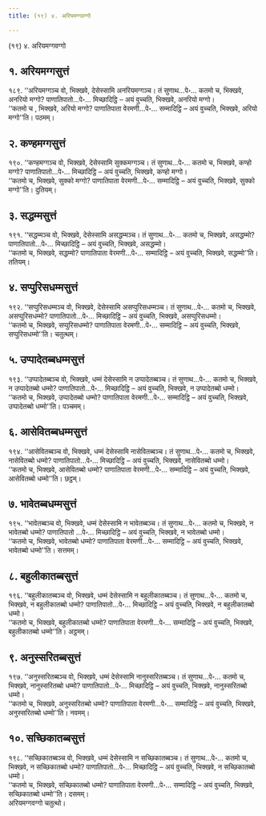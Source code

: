 ```yaml
---
title: (१९) ४. अरियमग्गवग्गो

---
```

(१९) ४. अरियमग्गवग्गो  


## १. अरियमग्गसुत्तं

१८९. ‘‘अरियमग्गञ्च वो, भिक्खवे, देसेस्सामि अनरियमग्गञ्च। तं सुणाथ…पे॰… कतमो च, भिक्खवे, अनरियो मग्गो? पाणातिपातो…पे॰… मिच्छादिट्ठि – अयं वुच्चति, भिक्खवे, अनरियो मग्गो।  
‘‘कतमो च , भिक्खवे, अरियो मग्गो? पाणातिपाता वेरमणी…पे॰… सम्मादिट्ठि – अयं वुच्चति, भिक्खवे, अरियो मग्गो’’ति। पठमम्।  


## २. कण्हमग्गसुत्तं

१९०. ‘‘कण्हमग्गञ्च वो, भिक्खवे, देसेस्सामि सुक्कमग्गञ्च। तं सुणाथ…पे॰… कतमो च, भिक्खवे, कण्हो मग्गो? पाणातिपातो…पे॰… मिच्छादिट्ठि – अयं वुच्चति, भिक्खवे, कण्हो मग्गो।  
‘‘कतमो च, भिक्खवे, सुक्को मग्गो? पाणातिपाता वेरमणी…पे॰… सम्मादिट्ठि – अयं वुच्चति, भिक्खवे, सुक्को मग्गो’’ति। दुतियम्।  


## ३. सद्धम्मसुत्तं

१९१. ‘‘सद्धम्मञ्च वो, भिक्खवे, देसेस्सामि असद्धम्मञ्च। तं सुणाथ…पे॰… कतमो च, भिक्खवे, असद्धम्मो? पाणातिपातो…पे॰… मिच्छादिट्ठि – अयं वुच्चति, भिक्खवे, असद्धम्मो।  
‘‘कतमो च, भिक्खवे, सद्धम्मो? पाणातिपाता वेरमणी…पे॰… सम्मादिट्ठि – अयं वुच्चति, भिक्खवे, सद्धम्मो’’ति। ततियम्।  


## ४. सप्पुरिसधम्मसुत्तं

१९२. ‘‘सप्पुरिसधम्मञ्च वो, भिक्खवे, देसेस्सामि असप्पुरिसधम्मञ्च। तं सुणाथ…पे॰… कतमो च, भिक्खवे, असप्पुरिसधम्मो? पाणातिपातो…पे॰… मिच्छादिट्ठि – अयं वुच्चति, भिक्खवे, असप्पुरिसधम्मो।  
‘‘कतमो च, भिक्खवे, सप्पुरिसधम्मो? पाणातिपाता वेरमणी…पे॰… सम्मादिट्ठि – अयं वुच्चति, भिक्खवे, सप्पुरिसधम्मो’’ति। चतुत्थम्।  


## ५. उप्पादेतब्बधम्मसुत्तं

१९३. ‘‘उप्पादेतब्बञ्च वो, भिक्खवे, धम्मं देसेस्सामि न उप्पादेतब्बञ्च। तं सुणाथ…पे॰… कतमो च, भिक्खवे, न उप्पादेतब्बो धम्मो? पाणातिपातो…पे॰… मिच्छादिट्ठि – अयं वुच्चति, भिक्खवे, न उप्पादेतब्बो धम्मो।  
‘‘कतमो च, भिक्खवे, उप्पादेतब्बो धम्मो? पाणातिपाता वेरमणी…पे॰… सम्मादिट्ठि – अयं वुच्चति, भिक्खवे, उप्पादेतब्बो धम्मो’’ति। पञ्चमम्।  


## ६. आसेवितब्बधम्मसुत्तं

१९४. ‘‘आसेवितब्बञ्च वो, भिक्खवे, धम्मं देसेस्सामि नासेवितब्बञ्च। तं सुणाथ…पे॰… कतमो च, भिक्खवे, नासेवितब्बो धम्मो? पाणातिपातो…पे॰… मिच्छादिट्ठि – अयं वुच्चति, भिक्खवे, नासेवितब्बो धम्मो।  
‘‘कतमो च, भिक्खवे, आसेवितब्बो धम्मो? पाणातिपाता वेरमणी…पे॰… सम्मादिट्ठि – अयं वुच्चति, भिक्खवे, आसेवितब्बो धम्मो’’ति। छट्ठम्।  


## ७. भावेतब्बधम्मसुत्तं

१९५. ‘‘भावेतब्बञ्च वो, भिक्खवे, धम्मं देसेस्सामि न भावेतब्बञ्च। तं सुणाथ…पे॰… कतमो च, भिक्खवे, न भावेतब्बो धम्मो? पाणातिपातो …पे॰… मिच्छादिट्ठि – अयं वुच्चति, भिक्खवे, न भावेतब्बो धम्मो।  
‘‘कतमो च, भिक्खवे, भावेतब्बो धम्मो? पाणातिपाता वेरमणी…पे॰… सम्मादिट्ठि – अयं वुच्चति, भिक्खवे, भावेतब्बो धम्मो’’ति। सत्तमम्।  


## ८. बहुलीकातब्बसुत्तं

१९६. ‘‘बहुलीकातब्बञ्च वो, भिक्खवे, धम्मं देसेस्सामि न बहुलीकातब्बञ्च। तं सुणाथ…पे॰… कतमो च, भिक्खवे, न बहुलीकातब्बो धम्मो? पाणातिपातो…पे॰… मिच्छादिट्ठि – अयं वुच्चति, भिक्खवे, न बहुलीकातब्बो धम्मो।  
‘‘कतमो च, भिक्खवे, बहुलीकातब्बो धम्मो? पाणातिपाता वेरमणी…पे॰… सम्मादिट्ठि – अयं वुच्चति, भिक्खवे, बहुलीकातब्बो धम्मो’’ति। अट्ठमम्।  


## ९. अनुस्सरितब्बसुत्तं

१९७. ‘‘अनुस्सरितब्बञ्च वो, भिक्खवे, धम्मं देसेस्सामि नानुस्सरितब्बञ्च। तं सुणाथ…पे॰… कतमो च, भिक्खवे, नानुस्सरितब्बो धम्मो? पाणातिपातो…पे॰… मिच्छादिट्ठि – अयं वुच्चति, भिक्खवे, नानुस्सरितब्बो धम्मो।  
‘‘कतमो च, भिक्खवे, अनुस्सरितब्बो धम्मो? पाणातिपाता वेरमणी…पे॰… सम्मादिट्ठि – अयं वुच्चति, भिक्खवे, अनुस्सरितब्बो धम्मो’’ति। नवमम्।  


## १०. सच्छिकातब्बसुत्तं

१९८. ‘‘सच्छिकातब्बञ्च वो, भिक्खवे, धम्मं देसेस्सामि न सच्छिकातब्बञ्च। तं सुणाथ…पे॰… कतमो च, भिक्खवे, न सच्छिकातब्बो धम्मो? पाणातिपातो…पे॰… मिच्छादिट्ठि – अयं वुच्चति, भिक्खवे, न सच्छिकातब्बो धम्मो।  
‘‘कतमो च, भिक्खवे, सच्छिकातब्बो धम्मो? पाणातिपाता वेरमणी…पे॰… सम्मादिट्ठि – अयं वुच्चति, भिक्खवे, सच्छिकातब्बो धम्मो’’ति। दसमम्।  
अरियमग्गवग्गो चतुत्थो।  